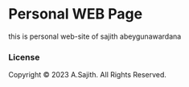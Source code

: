 # Personal WEB Page
this is personal web-site of sajith abeygunawardana

### License
Copyright © 2023 A.Sajith. All Rights Reserved.